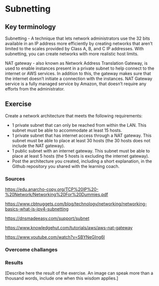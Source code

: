 # Subnetting


## Key terminology

Subnetting - A technique that lets network administrators use the 32 bits available in an IP address more efficiently by creating networks that aren’t limited to the scales provided by Class A, B, and C IP addresses. With subnetting, you can create networks with more realistic host limits.


NAT gateway - also known as Network Address Translation Gateway, is used to enable instances present in a private subnet to help connect to the internet or AWS services. In addition to this, the gateway makes sure that the internet doesn’t initiate a connection with the instances. NAT Gateway service is a fully managed service by Amazon, that doesn’t require any efforts from the administrator.


## Exercise

Create a network architecture that meets the following requirements:

- 1 private subnet that can only be reached from within the LAN. This subnet must be able to accommodate at least 15 hosts.
- 1 private subnet that has internet access through a NAT gateway. This subnet must be able to place at least 30 hosts (the 30 hosts does not include the NAT gateway).
- 1 public subnet with an internet gateway. This subnet must be able to place at least 5 hosts (the 5 hosts is excluding the internet gateway).
- Post the architecture you created, including a short explanation, in the Github repository you shared with the learning coach.

### Sources

https://edu.anarcho-copy.org/TCP%20IP%20-%20Network/Networking%20For%20Dummies.pdf

https://www.cbtnuggets.com/blog/technology/networking/networking-basics-what-is-ipv4-subnetting

https://dnsmadeeasy.com/support/subnet

https://www.knowledgehut.com/tutorials/aws/aws-nat-gateway

https://www.youtube.com/watch?v=SBYNeGIng6I

### Overcome challanges



### Results
[Describe here the result of the exercise. An image can speak more than a thousand words, include one when this wisdom applies.]
